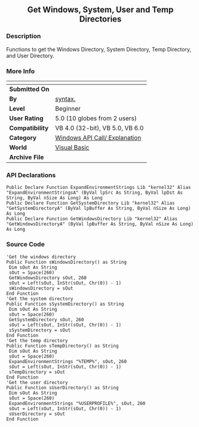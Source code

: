 ﻿<div align="center">

## Get Windows, System, User and Temp Directories


</div>

### Description

Functions to get the Windows Directory, System Directory, Temp Directory, and User Directory.
 
### More Info
 


<span>             |<span>
---                |---
**Submitted On**   |
**By**             |[syntax\.](https://github.com/Planet-Source-Code/PSCIndex/blob/master/ByAuthor/syntax.md)
**Level**          |Beginner
**User Rating**    |5.0 (10 globes from 2 users)
**Compatibility**  |VB 4\.0 \(32\-bit\), VB 5\.0, VB 6\.0
**Category**       |[Windows API Call/ Explanation](https://github.com/Planet-Source-Code/PSCIndex/blob/master/ByCategory/windows-api-call-explanation__1-39.md)
**World**          |[Visual Basic](https://github.com/Planet-Source-Code/PSCIndex/blob/master/ByWorld/visual-basic.md)
**Archive File**   |[](https://github.com/Planet-Source-Code/syntax-get-windows-system-user-and-temp-directories__1-55605/archive/master.zip)

### API Declarations

```
Public Declare Function ExpandEnvironmentStrings Lib "kernel32" Alias "ExpandEnvironmentStringsA" (ByVal lpSrc As String, ByVal lpDst As String, ByVal nSize As Long) As Long
Public Declare Function GetSystemDirectory Lib "kernel32" Alias "GetSystemDirectoryA" (ByVal lpBuffer As String, ByVal nSize As Long) As Long
Public Declare Function GetWindowsDirectory Lib "kernel32" Alias "GetWindowsDirectoryA" (ByVal lpBuffer As String, ByVal nSize As Long) As Long
```


### Source Code

```
'Get the windows directory
Public Function sWindowsDirectory() as String
 Dim sOut As String
 sOut = Space(260)
 GetWindowsDirectory sOut, 260
 sOut = Left(sOut, InStr(sOut, Chr(0)) - 1)
 sWindowsDirectory = sOut
End Function
'Get the system directory
Public Function sSystemDirectory() as String
 Dim sOut As String
 sOut = Space(260)
 GetSystemDirectory sOut, 260
 sOut = Left(sOut, InStr(sOut, Chr(0)) - 1)
 sSystemDirectory = sOut
End Function
'Get the temp directory
Public Function sTempDirectory() as String
 Dim sOut As String
 sOut = Space(260)
 ExpandEnvironmentStrings "%TEMP%", sOut, 260
 sOut = Left(sOut, InStr(sOut, Chr(0)) - 1)
 sTempDirectory = sOut
End Function
'Get the user directory
Public Function sUserDirectory() as String
 Dim sOut As String
 sOut = Space(260)
 ExpandEnvironmentStrings "%USERPROFILE%", sOut, 260
 sOut = Left(sOut, InStr(sOut, Chr(0)) - 1)
 sUserDirectory = sOut
End Function
```

